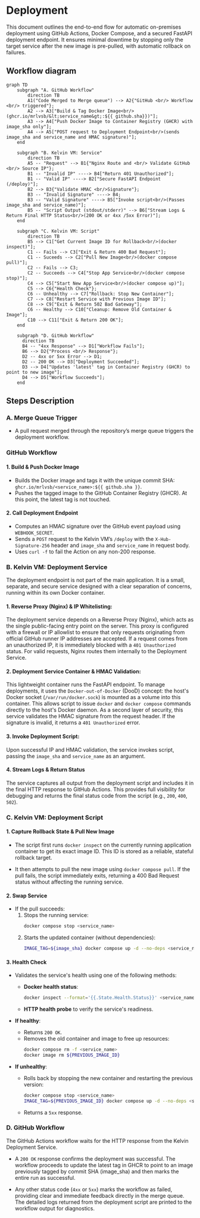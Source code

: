 # Deployment

This document outlines the end-to-end flow for automatic on-premises deployment using GitHub Actions, Docker Compose, and a secured FastAPI deployment endpoint. It ensures minimal downtime by stopping only the target service after the new image is pre-pulled, with automatic rollback on failures.

## Workflow diagram

```mermaid
graph TD
    subgraph "A. GitHub Workflow"
        direction TB
        A1("Code Merged to Merge queue") --> A2{"GitHub <br/> Workflow <br/> triggered"};
        A2 --> A3["Build & Tag Docker Image<br/>(ghcr.io/mrlvsb/&lt;service_name&gt;:${{ github.sha}})"];
        A3 --> A4["Push Docker Image to Container Registry (GHCR) with image_sha only"];
        A4 --> A5["POST request to Deployment Endpoint<br/>(sends image_sha and service_name and HMAC signature)"];
    end

    subgraph "B. Kelvin VM: Service"
        direction TB
        A5 -- "Request" --> B1{"Nginx Route and <br/> Validate GitHub <br/> Source IP"};
        B1 -- "Invalid IP" ----> B4["Return 401 Unauthorized"];
        B1 -- "Valid IP" ----> B2["Secure FastAPI Endpoint (/deploy)"];
        B2 --> B3{"Validate HMAC <br/>Signature"};
        B3 -- "Invalid Signature" ----> B4;
        B3 -- "Valid Signature" ----> B5["Invoke script<br/>(Passes image_sha and service_name)"];
        B5 -- "Script Output (stdout/stderr)" --> B6["Stream Logs & Return Final HTTP Status<br/>(200 OK or 4xx /5xx Error)"];
    end

    subgraph "C. Kelvin VM: Script"
        direction TB
        B5 --> C1["Get Current Image ID for Rollback<br/>(docker inspect)"];
        C1 -- Fails --> C3["Exit & Return 400 Bad Request"];
        C1 -- Suceeds --> C2["Pull New Image<br/>(docker compose pull)"];
        C2 -- Fails --> C3;
        C2 -- Succeeds --> C4["Stop App Service<br/>(docker compose stop)"];
        C4 --> C5["Start New App Service<br/>(docker compose up)"];
        C5 --> C6{"Health Check"};
        C6 -- Unhealthy --> C7["Rollback: Stop New Container"];
        C7 --> C8["Restart Service with Previous Image ID"];
        C8 --> C9["Exit & Return 502 Bad Gateway"];
        C6 -- Healthy --> C10["Cleanup: Remove Old Container & Image"];
        C10 --> C11["Exit & Return 200 OK"];
    end

    subgraph "D. GitHub Workflow"
      direction TB
      B4 -- "4xx Response" --> D1["Workflow Fails"];
      B6 --> D2{"Process <br/> Response"};
      D2 -- 4xx or 5xx Error --> D1;
      D2 -- 200 OK --> D3["Deployment Succeeded"];
      D3 --> D4["Updates 'latest' tag in Container Registry (GHCR) to point to new image"];
      D4 --> D5["Workflow Succeeds"];
    end
```

## Steps Description

### A. Merge Queue Trigger

- A pull request merged through the repository’s merge queue triggers the deployment workflow.

### GitHub Workflow

#### 1. **Build & Push Docker Image**

- Builds the Docker image and tags it with the unique commit SHA: `ghcr.io/mrlvsb/<service_name>:${{ github.sha }}`.
- Pushes the tagged image to the GitHub Container Registry (GHCR). At this point, the latest tag is not touched.

#### 2. **Call Deployment Endpoint**

- Computes an HMAC signature over the GitHub event payload using `WEBHOOK_SECRET`.
- Sends a `POST` request to the Kelvin VM’s `/deploy` with the `X-Hub-Signature-256` header and `image_sha` and `service_name` in request body.
- Uses `curl -f` to fail the Action on any non-200 response.


### B. Kelvin VM: Deployment Service

The deployment endpoint is not part of the main application. It is a small, separate, and secure service designed with a clear separation of concerns, running within its own Docker container.

#### 1. **Reverse Proxy (Nginx) & IP Whitelisting:**

The deployment service depends on a Reverse Proxy (Nginx), which acts as the single public-facing entry point on the server. This proxy is configured with a firewall or IP allowlist to ensure that only requests originating from official GitHub runner IP addresses are accepted. If a request comes from an unauthorized IP, it is immediately blocked with a `401 Unauthorized` status. For valid requests, Nginx routes them internally to the Deployment Service.

#### 2. **Deployment Service Container & HMAC Validation:**

This lightweight container runs the FastAPI endpoint. To manage deployments, it uses the `Docker-out-of-Docker` (DooD) concept: the host's Docker socket (`/var/run/docker.sock`) is mounted as a volume into this container. This allows script to issue `docker` and `docker compose` commands directly to the host's Docker daemon. As a second layer of security, this service validates the HMAC signature from the request header. If the signature is invalid, it returns a `401 Unauthorized` error.

#### 3. **Invoke Deployment Script:**

Upon successful IP and HMAC validation, the service invokes script, passing the `image_sha` and `service_name` as an argument.

#### 4. **Stream Logs & Return Status**

The service captures all output from the deployment script and includes it in the final HTTP response to GitHub Actions. This provides full visibility for debugging and returns the final status code from the script (e.g., `200`, `400`, `502`).


### C. Kelvin VM: Deployment Script

#### **1. Capture Rollback State & Pull New Image**

- The script first runs `docker inspect` on the currently running application container to get its exact image ID. This ID is stored as a reliable, stateful rollback target.

- It then attempts to pull the new image using `docker compose pull`. If the pull fails, the script immediately exits, returning a 400 Bad Request status without affecting the running service.


#### **2. Swap Service**

- If the pull succeeds:
    1. Stops the running service:
         ```bash
         docker compose stop <service_name>
         ```
    2. Starts the updated container (without dependencies):
         ```bash
         IMAGE_TAG=${image_sha} docker compose up -d --no-deps <service_name>
         ```

#### **3. Health Check**

- Validates the service's health using one of the following methods:
    - **Docker health status**:
        ```bash
        docker inspect --format='{{.State.Health.Status}}' <service_name>
        ```
    - **HTTP health probe** to verify the service's readiness.

- **If healthy**:
    - Returns `200 OK`.
    - Removes the old container and image to free up resources:
        ```bash
        docker compose rm -f <service_name>
        docker image rm ${PREVIOUS_IMAGE_ID}
        ```

- **If unhealthy**:
    - Rolls back by stopping the new container and restarting the previous version:
        ```bash
        docker compose stop <service_name>
        IMAGE_TAG=${PREVIOUS_IMAGE_ID} docker compose up -d --no-deps <service_name>
        ```
    - Returns a `5xx` response.

### D. GitHub Workflow

The GitHub Actions workflow waits for the HTTP response from the Kelvin Deployment Service.

- A `200 OK` response confirms the deployment was successful. The workflow proceeds to update the latest tag in GHCR to point to an image previously tagged by commit SHA (image_sha) and then marks the entire run as successful.

- Any other status code (`4xx` or `5xx`) marks the workflow as failed, providing clear and immediate feedback directly in the merge queue. The detailed logs returned from the deployment script are printed to the workflow output for diagnostics.

